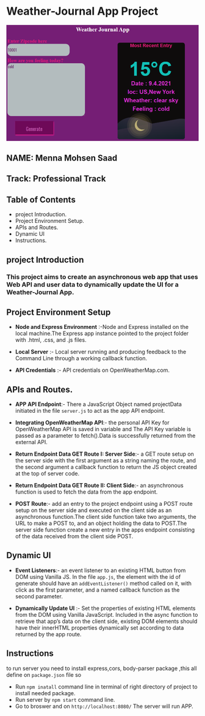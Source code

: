 # Weather-Journal App Project
![Design desktop preview for the wheather app](./website/imgs/desktop-preview.png)
## NAME: Menna Mohsen Saad
## Track: Professional Track 

## Table of Contents

*  project Introduction.
*  Project Environment Setup.
*  APIs and Routes.
*  Dynamic UI
*  Instructions.


## project Introduction
  ###  This project aims to create an asynchronous web app that uses Web API and user data to dynamically update the UI for a Weather-Journal App.


## Project Environment Setup
 *  **Node and Express Environment** :-Node and Express  installed on the local machine.The Express app instance pointed to the project folder with .html, .css, and .js files.

 * **Local Server** :-  Local server  running and producing feedback to the Command Line through a working callback function.

 *  **API Credentials** :- API credentials on OpenWeatherMap.com.
     

 ##    APIs and Routes.
 *  **APP API Endpoint**:- There  a JavaScript Object named projectData initiated in the file `server.js` to act  as the app API endpoint.
    

*   **Integrating OpenWeatherMap API**:- the personal API Key for OpenWeatherMap API is saved in variable  and The API Key variable is passed as a parameter to fetch().Data is successfully returned from the external API.
   

*  **Return Endpoint Data GET Route I: Server Side**:-  a GET route setup on the server side with the first argument as a string naming the route, and the second argument a callback function to return the JS object created at the top of server code.
   

* **Return Endpoint Data GET Route II: Client Side**:-  an asynchronous function is used to fetch the data from the app endpoint.
    
*  **POST Route**:- add an entry to the project endpoint using a POST route setup on the server side and executed on the client side as an asynchronous function.The client side function  take two arguments, the URL to make a POST to, and an object holding the data to POST.The server side function create a new entry in the apps endpoint consisting of the data received from the client side POST.
    

##  Dynamic UI
* **Event Listeners**:- an event listener to an existing HTML button from DOM using Vanilla JS.
In the file `app.js`, the element with the id of generate should have an `addEventListener()` method called on it, with click as the first parameter, and a named callback function as the second parameter.

*  **Dynamically Update UI** :- Set the properties of existing HTML elements from the DOM using Vanilla JavaScript.
Included in the async function to retrieve that app’s data on the client side, existing DOM elements should have their innerHTML properties dynamically set according to data returned by the app route.


   

## Instructions
  to run server you need  to install  express,cors, body-parser  package  ,this all define on `package.json` file so 
  * Run  `npm inatall` command line in terminal of right directory of project to install needed package.
  * Run server by `npm start` command line.
  * Go to broswer and on `http://localhost:8080/` The server will run APP.



